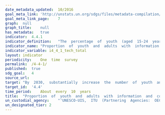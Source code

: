 ```yaml
---	
date_metadata_updated:	10/2016
goal_meta_link:	'http://unstats.un.org/sdgs/files/metadata-compilation/Metadata-Goal-4.pdf'
goal_meta_link_page:	7
graph:	null
graph_title:	null
has_metadata:	true
indicator:	4.4.1
indicator_definition:	"The  percentage  of  youth  (aged  15-24  years)  and  adults  (aged  15  years  and  above)  that  have  undertaken  certain  computer-related  activities  in  a  given  time  period  (e.g.  last  three  months).  Computer-related  activities  to  measure  ICT  skills  are  as  follows:  Copying  or  moving  a  file  or  folder  \tUsing  copy  and  paste  tools  to  duplicate  or  move  information  within  a  document;  Sending  e-mails  with  attached  files  (e.g.  document,  picture,  video);\tUsing  basic  arithmetic  formulae  in  a  spreadsheet;  Connecting  and  installing  new  devices  (e.g.  a  modem,  camera,  printer);  Finding,  downloading,  installing  and  configuring  software  \tCreating  electronic  presentations  with  presentation  software  (including  text,  images,  sound,  video  or  charts);  Transferring  files  between  a  computer  and  other  devices;  Writing  a  computer  program  using  a  specialized  programming  language  A  computer  refers  to  a  desktop  computer,  a  laptop  (portable)  computer  or  a  tablet  (or  similar  handheld  computer).  It  does  not  include  equipment  with  some  embedded  computing  abilities,  such  as  smart  TV  sets,  and  devices  with  telephony  as  their  primary  function,  such  as  smartphones.  Most  individuals  will  have  carried  out  more  than  one  activity  and  therefore  multiple  responses  are  expected.  The  tasks  are  broadly  ordered  from  less  to  more  complex."
indicator_name:	"Proportion  of  youth  and  adults  with  information  and  communications  technology  (ICT)  skills,  by  type  of  skill"
indicator_variable:	i4_4_1_tech_total
layout:	indicator
periodicity:	One  time  survey
permalink:	/4-4-1/
published:	true
sdg_goal:	4
source_url:	
target:	"By  2030,  substantially  increase  the  number  of  youth  and  adults  who  have  relevant  skills,  including  technical  and  vocational  skills,  for  employment,  decent  jobs  and  entrepreneurship."
target_id:	'4.4'
time_period:	About  every  10  years
title:	"Proportion  of  youth  and  adults  with  information  and  communications  technology  (ICT)  skills,  by  type  of  skill"
un_custodial_agency:	"'UNESCO-UIS,  ITU  (Partnering  Agencies:  OECD)'"
un_designated_tier:	2
---	
```

